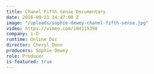 ```yaml
---
title: Chanel Fifth Sense Documentary
date: 2016-09-21 14:47:00 Z
image: "/uploads/sophie-dewey-chanel-fifth-sense.jpg"
video: https://vimeo.com/184115398
company: i-D
runtime: Online Doc
director: Cheryl Dunn
producers: Sophie Dewey
role: Producer
is-featured: true
---
```


